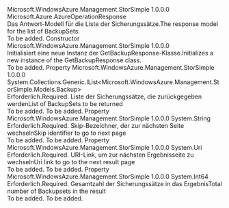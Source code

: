 <Type Name="GetBackupResponse" FullName="Microsoft.WindowsAzure.Management.StorSimple.Models.GetBackupResponse">
  <TypeSignature Language="C#" Value="public class GetBackupResponse : Microsoft.Azure.AzureOperationResponse" />
  <TypeSignature Language="ILAsm" Value=".class public auto ansi beforefieldinit GetBackupResponse extends Microsoft.Azure.AzureOperationResponse" />
  <TypeSignature Language="DocId" Value="T:Microsoft.WindowsAzure.Management.StorSimple.Models.GetBackupResponse" />
  <TypeSignature Language="VB.NET" Value="Public Class GetBackupResponse&#xA;Inherits AzureOperationResponse" />
  <TypeSignature Language="F#" Value="type GetBackupResponse = class&#xA;    inherit AzureOperationResponse" />
  <AssemblyInfo>
    <AssemblyName>Microsoft.WindowsAzure.Management.StorSimple</AssemblyName>
    <AssemblyVersion>1.0.0.0</AssemblyVersion>
  </AssemblyInfo>
  <Base>
    <BaseTypeName>Microsoft.Azure.AzureOperationResponse</BaseTypeName>
  </Base>
  <Interfaces />
  <Docs>
    <summary>
            <span data-ttu-id="9d595-101">Das Antwort-Modell für die Liste der Sicherungssätze.</span><span class="sxs-lookup"><span data-stu-id="9d595-101">The response model for the list of BackupSets.</span></span>
            </summary>
    <remarks>To be added.</remarks>
  </Docs>
  <Members>
    <Member MemberName=".ctor">
      <MemberSignature Language="C#" Value="public GetBackupResponse ();" />
      <MemberSignature Language="ILAsm" Value=".method public hidebysig specialname rtspecialname instance void .ctor() cil managed" />
      <MemberSignature Language="DocId" Value="M:Microsoft.WindowsAzure.Management.StorSimple.Models.GetBackupResponse.#ctor" />
      <MemberSignature Language="VB.NET" Value="Public Sub New ()" />
      <MemberType>Constructor</MemberType>
      <AssemblyInfo>
        <AssemblyName>Microsoft.WindowsAzure.Management.StorSimple</AssemblyName>
        <AssemblyVersion>1.0.0.0</AssemblyVersion>
      </AssemblyInfo>
      <Parameters />
      <Docs>
        <summary>
            <span data-ttu-id="9d595-102">Initialisiert eine neue Instanz der GetBackupResponse-Klasse.</span><span class="sxs-lookup"><span data-stu-id="9d595-102">Initializes a new instance of the GetBackupResponse class.</span></span>
            </summary>
        <remarks>To be added.</remarks>
      </Docs>
    </Member>
    <Member MemberName="BackupSetsList">
      <MemberSignature Language="C#" Value="public System.Collections.Generic.IList&lt;Microsoft.WindowsAzure.Management.StorSimple.Models.Backup&gt; BackupSetsList { get; set; }" />
      <MemberSignature Language="ILAsm" Value=".property instance class System.Collections.Generic.IList`1&lt;class Microsoft.WindowsAzure.Management.StorSimple.Models.Backup&gt; BackupSetsList" />
      <MemberSignature Language="DocId" Value="P:Microsoft.WindowsAzure.Management.StorSimple.Models.GetBackupResponse.BackupSetsList" />
      <MemberSignature Language="VB.NET" Value="Public Property BackupSetsList As IList(Of Backup)" />
      <MemberSignature Language="F#" Value="member this.BackupSetsList : System.Collections.Generic.IList&lt;Microsoft.WindowsAzure.Management.StorSimple.Models.Backup&gt; with get, set" Usage="Microsoft.WindowsAzure.Management.StorSimple.Models.GetBackupResponse.BackupSetsList" />
      <MemberType>Property</MemberType>
      <AssemblyInfo>
        <AssemblyName>Microsoft.WindowsAzure.Management.StorSimple</AssemblyName>
        <AssemblyVersion>1.0.0.0</AssemblyVersion>
      </AssemblyInfo>
      <ReturnValue>
        <ReturnType>System.Collections.Generic.IList&lt;Microsoft.WindowsAzure.Management.StorSimple.Models.Backup&gt;</ReturnType>
      </ReturnValue>
      <Docs>
        <summary>
            <span data-ttu-id="9d595-103">Erforderlich.</span><span class="sxs-lookup"><span data-stu-id="9d595-103">Required.</span></span> <span data-ttu-id="9d595-104">Liste der Sicherungssätze, die zurückgegeben werden</span><span class="sxs-lookup"><span data-stu-id="9d595-104">List of BackupSets to be returned</span></span>
            </summary>
        <value>To be added.</value>
        <remarks>To be added.</remarks>
      </Docs>
    </Member>
    <Member MemberName="NextPageStartIdentifier">
      <MemberSignature Language="C#" Value="public string NextPageStartIdentifier { get; set; }" />
      <MemberSignature Language="ILAsm" Value=".property instance string NextPageStartIdentifier" />
      <MemberSignature Language="DocId" Value="P:Microsoft.WindowsAzure.Management.StorSimple.Models.GetBackupResponse.NextPageStartIdentifier" />
      <MemberSignature Language="VB.NET" Value="Public Property NextPageStartIdentifier As String" />
      <MemberSignature Language="F#" Value="member this.NextPageStartIdentifier : string with get, set" Usage="Microsoft.WindowsAzure.Management.StorSimple.Models.GetBackupResponse.NextPageStartIdentifier" />
      <MemberType>Property</MemberType>
      <AssemblyInfo>
        <AssemblyName>Microsoft.WindowsAzure.Management.StorSimple</AssemblyName>
        <AssemblyVersion>1.0.0.0</AssemblyVersion>
      </AssemblyInfo>
      <ReturnValue>
        <ReturnType>System.String</ReturnType>
      </ReturnValue>
      <Docs>
        <summary>
            <span data-ttu-id="9d595-105">Erforderlich.</span><span class="sxs-lookup"><span data-stu-id="9d595-105">Required.</span></span> <span data-ttu-id="9d595-106">Skip-Bezeichner, der zur nächsten Seite wechseln</span><span class="sxs-lookup"><span data-stu-id="9d595-106">Skip identifier to go to next page</span></span>
            </summary>
        <value>To be added.</value>
        <remarks>To be added.</remarks>
      </Docs>
    </Member>
    <Member MemberName="NextPageUri">
      <MemberSignature Language="C#" Value="public Uri NextPageUri { get; set; }" />
      <MemberSignature Language="ILAsm" Value=".property instance class System.Uri NextPageUri" />
      <MemberSignature Language="DocId" Value="P:Microsoft.WindowsAzure.Management.StorSimple.Models.GetBackupResponse.NextPageUri" />
      <MemberSignature Language="VB.NET" Value="Public Property NextPageUri As Uri" />
      <MemberSignature Language="F#" Value="member this.NextPageUri : Uri with get, set" Usage="Microsoft.WindowsAzure.Management.StorSimple.Models.GetBackupResponse.NextPageUri" />
      <MemberType>Property</MemberType>
      <AssemblyInfo>
        <AssemblyName>Microsoft.WindowsAzure.Management.StorSimple</AssemblyName>
        <AssemblyVersion>1.0.0.0</AssemblyVersion>
      </AssemblyInfo>
      <ReturnValue>
        <ReturnType>System.Uri</ReturnType>
      </ReturnValue>
      <Docs>
        <summary>
            <span data-ttu-id="9d595-107">Erforderlich.</span><span class="sxs-lookup"><span data-stu-id="9d595-107">Required.</span></span> <span data-ttu-id="9d595-108">URI-Link, um zur nächsten Ergebnisseite zu wechseln</span><span class="sxs-lookup"><span data-stu-id="9d595-108">Uri link to go to the next result page</span></span>
            </summary>
        <value>To be added.</value>
        <remarks>To be added.</remarks>
      </Docs>
    </Member>
    <Member MemberName="TotalBackupCount">
      <MemberSignature Language="C#" Value="public long TotalBackupCount { get; set; }" />
      <MemberSignature Language="ILAsm" Value=".property instance int64 TotalBackupCount" />
      <MemberSignature Language="DocId" Value="P:Microsoft.WindowsAzure.Management.StorSimple.Models.GetBackupResponse.TotalBackupCount" />
      <MemberSignature Language="VB.NET" Value="Public Property TotalBackupCount As Long" />
      <MemberSignature Language="F#" Value="member this.TotalBackupCount : int64 with get, set" Usage="Microsoft.WindowsAzure.Management.StorSimple.Models.GetBackupResponse.TotalBackupCount" />
      <MemberType>Property</MemberType>
      <AssemblyInfo>
        <AssemblyName>Microsoft.WindowsAzure.Management.StorSimple</AssemblyName>
        <AssemblyVersion>1.0.0.0</AssemblyVersion>
      </AssemblyInfo>
      <ReturnValue>
        <ReturnType>System.Int64</ReturnType>
      </ReturnValue>
      <Docs>
        <summary>
            <span data-ttu-id="9d595-109">Erforderlich.</span><span class="sxs-lookup"><span data-stu-id="9d595-109">Required.</span></span> <span data-ttu-id="9d595-110">Gesamtzahl der Sicherungssätze in das Ergebnis</span><span class="sxs-lookup"><span data-stu-id="9d595-110">Total number of Backupsets in the result</span></span>
            </summary>
        <value>To be added.</value>
        <remarks>To be added.</remarks>
      </Docs>
    </Member>
  </Members>
</Type>